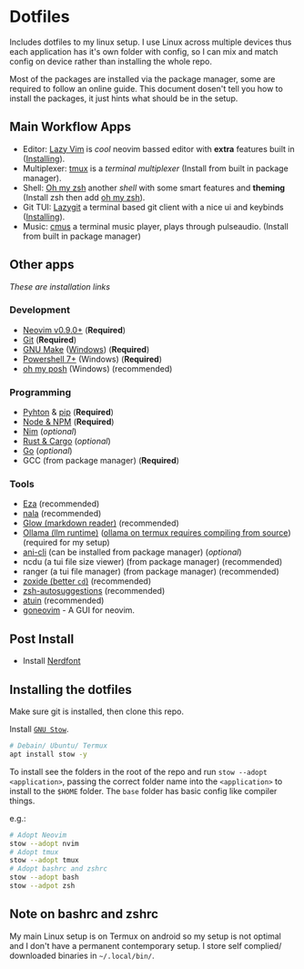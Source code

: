 # Dotfiles

Includes dotfiles to my linux setup.
I use Linux across multiple devices thus each application has it's own folder with config,
so I can mix and match config on device rather than installing the whole repo.

Most of the packages are installed via the package manager, some are required to follow an online guide.
This document dosen't tell you how to install the packages,
it just hints what should be in the setup.

## Main Workflow Apps
- Editor: [Lazy Vim](https://www.lazyvim.org/) is *cool* neovim bassed editor with **extra** features built in ([Installing](https://lazyvim.org/installation)).
- Multiplexer: [tmux](https://github.com/tmux/tmux) is a *terminal multiplexer* (Install from built in package manager).
- Shell: [Oh my zsh](https://ohmyz.sh/) another *shell* with some smart features and **theming** (Install zsh then add [oh my zsh](https://github.com/ohmyzsh/ohmyzsh/wiki#welcome-to-oh-my-zsh)).
- Git TUI: [Lazygit](https://github.com/jesseduffield/lazygit) a terminal based git client with a nice ui and keybinds ([Installing](https://github.com/jesseduffield/lazygit#installation)).
- Music: [cmus](https://cmus.github.io/) a terminal music player, plays through pulseaudio. (Install from built in package manager)

## Other apps

*These are installation links*

### Development

- [Neovim v0.9.0+](https://github.com/neovim/neovim/wiki/Installing-Neovim) (**Required**)
- [Git](https://cli.github.com/) (**Required**)
- [GNU Make](https://www.gnu.org/software/make/) ([Windows](https://gnuwin32.sourceforge.net/packages/make.htm)) (**Required**)
- [Powershell 7+](https://learn.microsoft.com/en-us/powershell/scripting/whats-new/migrating-from-windows-powershell-51-to-powershell-7?view=powershell-7.2) (Windows) (**Required**)
- [oh my posh](https://ohmyposh.dev/) (Windows) (recommended)

### Programming

- [Pyhton](https://www.python.org/) & [pip](https://pypi.org/project/pip/) (**Required**)
- [Node & NPM](https://nodejs.org/) (**Required**)
- [Nim](https://nim-lang.org/install.html) (*optional*)
- [Rust & Cargo](https://www.rust-lang.org/tools/install) (*optional*)
- [Go](https://go.dev/) (*optional*)
- GCC (from package manager) (**Required**)

### Tools

- [Eza](https://eza.rocks/) (recommended)
- [nala](https://gitlab.com/volian/nala) (recommended)
- [Glow (markdown reader)](https://github.com/charmbracelet/glow) (recommended)
- [Ollama (llm runtime)](https://github.com/ollama/ollama) ([ollama on termux requires compiling from source](https://gitlab.com/-/snippets/3682973)) (required for my setup) 
- [ani-cli](https://github.com/pystardust/ani-cli) (can be installed from package manager) (*optional*)
- ncdu (a tui file size viewer) (from package manager) (recommended)
- ranger (a tui file manager) (from package manager) (recommended)
- [zoxide (better `cd`)](https://github.com/ajeetdsouza/zoxide) (recommended)
- [zsh-autosuggestions](https://github.com/zsh-users/zsh-autosuggestions) (recommended)
- [atuin](https://docs.atuin.sh/guide/installation/) (recommended)
- [goneovim](https://github.com/akiyosi/goneovim?tab=readme-ov-file#getting-started) - A GUI for neovim.

## Post Install

- Install [Nerdfont](https://www.nerdfonts.com/)

## Installing the dotfiles

Make sure git is installed, then clone this repo.

Install [`GNU Stow`](https://www.gnu.org/software/stow/).
```bash
# Debain/ Ubuntu/ Termux
apt install stow -y
```

To install see the folders in the root of the repo and run `stow --adopt <application>`,
passing the correct folder name into the `<application>` to install to the `$HOME` folder.
The `base` folder has basic config like compiler things.

e.g.:
```bash
# Adopt Neovim
stow --adopt nvim
# Adopt tmux
stow --adopt tmux
# Adopt bashrc and zshrc
stow --adopt bash
stow --adpot zsh
```

## Note on bashrc and zshrc
My main Linux setup is on Termux on android so my setup is not optimal and I don't have a permanent contemporary setup.
I store self complied/ downloaded binaries in `~/.local/bin/`.
